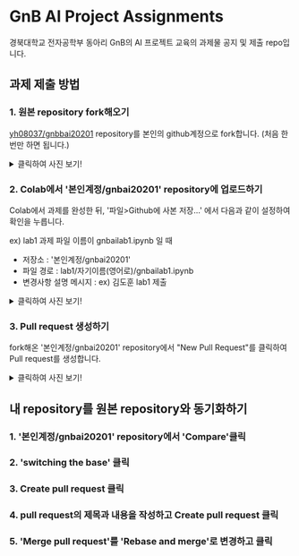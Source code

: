 # GnB AI Project Assignments
경북대학교 전자공학부 동아리 GnB의 AI 프로젝트 교육의 과제물 공지 및 제출 repo입니다.

## 과제 제출 방법
### 1. 원본 repository fork해오기
[yh08037/gnbbai20201](https://github.com/yh08037/gnbai20201) repository를 본인의 github계정으로 fork합니다. (처음 한번만 하면 됩니다.)

<details>
  <summary>클릭하여 사진 보기!</summary>
  
![getting_started_1.png](images/getting_started_1.png)
![getting_started_2.png](images/getting_started_2.png)

</details>

### 2. Colab에서 '본인계정/gnbai20201' repository에 업로드하기
Colab에서 과제를 완성한 뒤, '파일>Github에 사본 저장...' 에서 다음과 같이 설정하여 확인을 누릅니다.

ex) lab1 과제 파일 이름이 gnbailab1.ipynb 일 때
* 저장소 : '본인계정/gnbai20201'
* 파일 경로 : lab1/자기이름(영어로)/gnbailab1.ipynb
* 변경사항 설명 메시지 : ex) 김도훈 lab1 제출


<details>
  <summary>클릭하여 사진 보기!</summary>
  
![getting_started_3.png](images/getting_started_3.png)
![getting_started_7.png](images/getting_started_7.png)
![getting_started_8.png](images/getting_started_8.png)

</details>

### 3. Pull request 생성하기
fork해온 '본인계정/gnbai20201' repository에서 "New Pull Request"를 클릭하여 Pull request를 생성합니다.


<details>
  <summary>클릭하여 사진 보기!</summary>
  
![getting_started_9.png](images/getting_started_9.png)
![getting_started_10.png](images/getting_started_10.png)
![getting_started_11.png](images/getting_started_11.png)

</details>


## 내 repository를 원본 repository와 동기화하기
### 1. '본인계정/gnbai20201' repository에서 'Compare'클릭
### 2. 'switching the base' 클릭
### 3. Create pull request 클릭
### 4. pull request의 제목과 내용을 작성하고 Create pull request 클릭
### 5. 'Merge pull request'를 'Rebase and merge'로 변경하고 클릭

